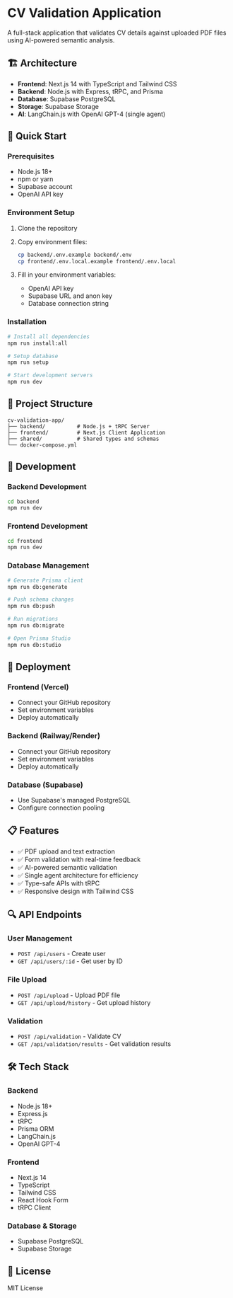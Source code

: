 # CV Validation Application

A full-stack application that validates CV details against uploaded PDF files using AI-powered semantic analysis.

## 🏗️ Architecture

- **Frontend**: Next.js 14 with TypeScript and Tailwind CSS
- **Backend**: Node.js with Express, tRPC, and Prisma
- **Database**: Supabase PostgreSQL
- **Storage**: Supabase Storage
- **AI**: LangChain.js with OpenAI GPT-4 (single agent)

## 🚀 Quick Start

### Prerequisites

- Node.js 18+
- npm or yarn
- Supabase account
- OpenAI API key

### Environment Setup

1. Clone the repository
2. Copy environment files:
   ```bash
   cp backend/.env.example backend/.env
   cp frontend/.env.local.example frontend/.env.local
   ```

3. Fill in your environment variables:
   - OpenAI API key
   - Supabase URL and anon key
   - Database connection string

### Installation

```bash
# Install all dependencies
npm run install:all

# Setup database
npm run setup

# Start development servers
npm run dev
```

## 📁 Project Structure

```
cv-validation-app/
├── backend/          # Node.js + tRPC Server
├── frontend/         # Next.js Client Application
├── shared/           # Shared types and schemas
└── docker-compose.yml
```

## 🔧 Development

### Backend Development

```bash
cd backend
npm run dev
```

### Frontend Development

```bash
cd frontend
npm run dev
```

### Database Management

```bash
# Generate Prisma client
npm run db:generate

# Push schema changes
npm run db:push

# Run migrations
npm run db:migrate

# Open Prisma Studio
npm run db:studio
```

## 🚀 Deployment

### Frontend (Vercel)
- Connect your GitHub repository
- Set environment variables
- Deploy automatically

### Backend (Railway/Render)
- Connect your GitHub repository
- Set environment variables
- Deploy automatically

### Database (Supabase)
- Use Supabase's managed PostgreSQL
- Configure connection pooling

## 📋 Features

- ✅ PDF upload and text extraction
- ✅ Form validation with real-time feedback
- ✅ AI-powered semantic validation
- ✅ Single agent architecture for efficiency
- ✅ Type-safe APIs with tRPC
- ✅ Responsive design with Tailwind CSS

## 🔍 API Endpoints

### User Management
- `POST /api/users` - Create user
- `GET /api/users/:id` - Get user by ID

### File Upload
- `POST /api/upload` - Upload PDF file
- `GET /api/upload/history` - Get upload history

### Validation
- `POST /api/validation` - Validate CV
- `GET /api/validation/results` - Get validation results

## 🛠️ Tech Stack

### Backend
- Node.js 18+
- Express.js
- tRPC
- Prisma ORM
- LangChain.js
- OpenAI GPT-4

### Frontend
- Next.js 14
- TypeScript
- Tailwind CSS
- React Hook Form
- tRPC Client

### Database & Storage
- Supabase PostgreSQL
- Supabase Storage

## 📝 License

MIT License 